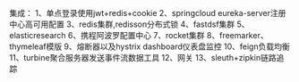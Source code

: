 集成：
1、单点登录使用jwt+redis+cookie
2、springcloud eureka-server注册中心高可用配置
3、redis集群,redisson分布式锁
4、fastdsf集群
5、elasticresearch
6、携程阿波罗配置中心
7、rocket集群
8、freemarker、thymeleaf模版
9、熔断器以及hystrix dashboard仪表盘监控
10、feign负载均衡
11、turbine聚合服务器发送事件流数据工具
12、网关
13、sleuth+zipkin链路追踪